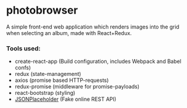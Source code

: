 # photobrowser

A simple front-end web application which renders images into the grid when selecting
an album, made with React+Redux.

### Tools used:

- create-react-app (Build configuration, includes Webpack and Babel confs)
- redux (state-management)
- axios (promise based HTTP-requests)
- redux-promise (middleware for promise-payloads)
- react-bootstrap (styling)
- [JSONPlaceholder](http://jsonplaceholder.typicode.com/) (Fake online REST API)
